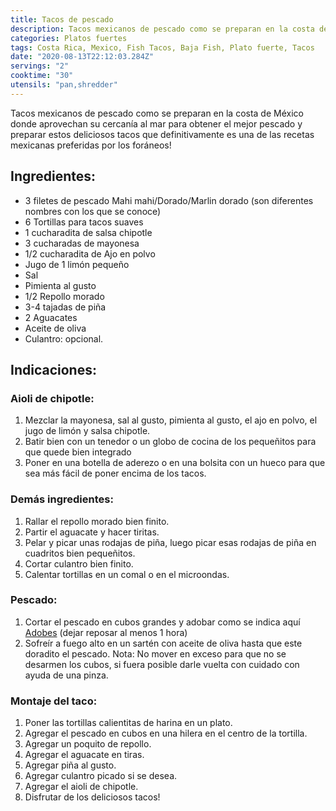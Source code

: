 ```yaml
---
title: Tacos de pescado
description: Tacos mexicanos de pescado como se preparan en la costa de México. 
categories: Platos fuertes
tags: Costa Rica, Mexico, Fish Tacos, Baja Fish, Plato fuerte, Tacos
date: "2020-08-13T22:12:03.284Z"
servings: "2"
cooktime: "30"
utensils: "pan,shredder"
---
```

Tacos mexicanos de pescado como se preparan en la costa de México donde aprovechan su cercanía al mar para obtener el mejor pescado y preparar estos deliciosos tacos que definitivamente es una de las recetas mexicanas preferidas por los foráneos!

## Ingredientes:

- 3 filetes de pescado Mahi mahi/Dorado/Marlin dorado (son diferentes nombres con los que se conoce)
- 6 Tortillas para tacos suaves
- 1 cucharadita de salsa chipotle
- 3 cucharadas de mayonesa
- 1/2 cucharadita de Ajo en polvo
- Jugo de 1 limón pequeño
- Sal
- Pimienta al gusto
- 1/2 Repollo morado
- 3-4 tajadas de piña
- 2 Aguacates
- Aceite de oliva
- Culantro: opcional.

## Indicaciones:

### Aioli de chipotle:

1. Mezclar la mayonesa, sal al gusto, pimienta al gusto, el ajo en polvo, el jugo de limón y salsa chipotle.
2. Batir bien con un tenedor o un globo de cocina de los pequeñitos para que quede bien integrado
3. Poner en una botella de aderezo o en una bolsita con un hueco para que sea más fácil de poner encima de los tacos.


### Demás ingredientes:

1. Rallar el repollo morado bien finito.
2. Partir el aguacate y hacer tiritas.
3. Pelar y picar unas rodajas de piña, luego picar esas rodajas de piña en cuadritos bien pequeñitos.
4. Cortar culantro bien finito.
5. Calentar tortillas en un comal o en el microondas.

### Pescado:

1. Cortar el pescado en cubos grandes y adobar como se indica aquí [Adobes](/Adobes/#mahimahi) (dejar reposar al menos 1 hora)
2. Sofreír a fuego alto en un sartén con  aceite de oliva hasta que este doradito el pescado.
Nota: No mover en exceso para que no se desarmen los cubos, si fuera posible darle vuelta con cuidado con ayuda de una pinza.


### Montaje del taco:

1. Poner las tortillas calientitas de harina en un plato.
2. Agregar el pescado en cubos en una hilera en el centro de la tortilla.
3. Agregar un poquito de repollo.
4. Agregar el aguacate en tiras.
5. Agregar piña al gusto.
6. Agregar culantro picado si se desea.
7. Agregar el aioli de chipotle.
8. Disfrutar de los deliciosos tacos!
